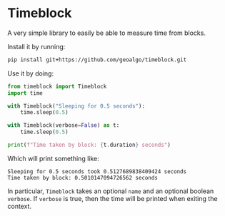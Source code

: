 # Timeblock

A very simple library to easily be able to measure time from blocks.

Install it by running:

```bash
pip install git+https://github.com/geoalgo/timeblock.git
```

Use it by doing:
```python
from timeblock import Timeblock
import time

with Timeblock("Sleeping for 0.5 seconds"):
    time.sleep(0.5)

with Timeblock(verbose=False) as t:
    time.sleep(0.5)

print(f"Time taken by block: {t.duration} seconds")
```

Which will print something like:

```
Sleeping for 0.5 seconds took 0.5127689838409424 seconds
Time taken by block: 0.5010147094726562 seconds
```

In particular, `Timeblock` takes an optional `name` and an optional boolean `verbose`. If `verbose` is true, then 
the time will be printed when exiting the context.



